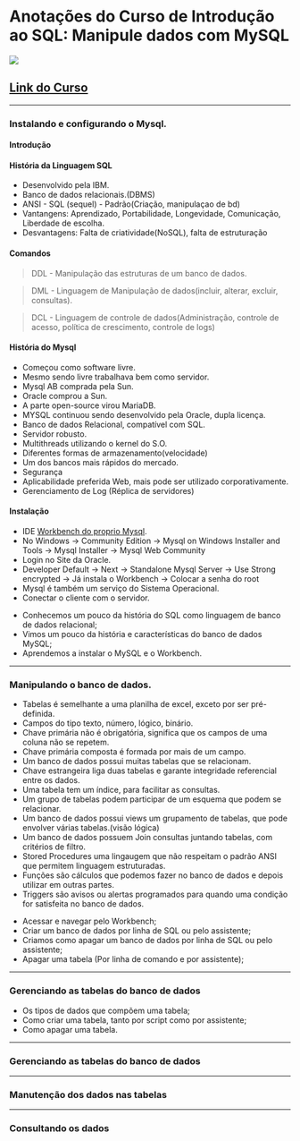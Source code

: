 # Anotações do Curso de  Introdução ao SQL: Manipule dados com MySQL
![](https://www.alura.com.br/assets/api/share/curso-mysql-manipule-dados-com-sql.png)

## [Link do Curso](https://cursos.alura.com.br/course/mysql-manipule-dados-com-sql)

---
### Instalando e configurando o Mysql.

#### Introdução
#### História da Linguagem SQL
* Desenvolvido pela IBM.
* Banco de dados relacionais.(DBMS)
* ANSI - SQL (sequel) - Padrão(Criação, manipulaçao de bd)
* Vantangens: Aprendizado, Portabilidade, Longevidade, Comunicação, Liberdade de escolha.
* Desvantagens: Falta de criatividade(NoSQL), falta de estruturação

#### Comandos
> DDL - Manipulação das estruturas de um banco de dados.

> DML - Linguagem de Manipulação de dados(incluir, alterar, excluir, consultas).

> DCL - Linguagem de controle de dados(Administração, controle de acesso, política de crescimento, controle de logs)

#### História do Mysql
* Começou como software livre.
* Mesmo sendo livre trabalhava bem como servidor.
* Mysql AB comprada pela Sun.
* Oracle comprou a Sun.
* A parte open-source virou MariaDB.
* MYSQL continuou sendo desenvolvido pela Oracle, dupla licença.
* Banco de dados Relacional, compatível com SQL.
* Servidor robusto.
* Multithreads utilizando o kernel do S.O.
* Diferentes formas de armazenamento(velocidade)
* Um dos bancos mais rápidos do mercado.
* Segurança
* Aplicabilidade preferida Web, mais pode ser utilizado corporativamente.
* Gerenciamento de Log (Réplica de servidores)

#### Instalação
* IDE [Workbench do proprio Mysql](https://www.mysql.com/products/workbench/).
* No Windows -> Community Edition ->  Mysql on Windows Installer and Tools ->  Mysql Installer -> Mysql Web Community
* Login no Site da Oracle.
* Developer Default -> Next  -> Standalone Mysql Server -> Use Strong encrypted ->  Já instala o Workbench -> Colocar a senha do root
* Mysql é também um serviço do Sistema Operacional.
* Conectar o cliente com o servidor.

- Conhecemos um pouco da história do SQL como linguagem de banco de dados relacional;
- Vimos um pouco da história e características do banco de dados MySQL;
- Aprendemos a instalar o MySQL e o Workbench.

---

### Manipulando o banco de dados.
* Tabelas é semelhante a uma planilha de excel, exceto por ser pré-definida.
* Campos do tipo texto, número, lógico, binário.
* Chave primária não é obrigatória, significa que os campos de uma coluna não se repetem.
* Chave primária composta é formada por mais de um campo.
* Um banco de dados possui muitas tabelas que se relacionam.
* Chave estrangeira liga duas tabelas e garante integridade referencial entre os dados.
* Uma tabela tem um índice, para facilitar as consultas.
* Um grupo de tabelas podem participar de um esquema que podem se relacionar.
* Um banco de dados possui views um grupamento de tabelas, que pode envolver várias tabelas.(visão lógica)
* Um banco de dados possuem Join consultas juntando tabelas, com critérios de filtro.
* Stored Procedures uma lingaugem que não respeitam o padrão ANSI que permitem linguagem estruturadas.
* Funções são cálculos que podemos fazer no banco de dados e depois utilizar em outras partes.
* Triggers são avisos ou alertas programados para quando uma condição for satisfeita no banco de dados.
- Acessar e navegar pelo Workbench;
- Criar um banco de dados por linha de SQL ou pelo assistente;
- Criamos como apagar um banco de dados por linha de SQL ou pelo assistente;
- Apagar uma tabela (Por linha de comando e por assistente);
---

### Gerenciando as tabelas do banco de dados
- Os tipos de dados que compõem uma tabela;
- Como criar uma tabela, tanto por script como por assistente;
- Como apagar uma tabela.

---

### Gerenciando as tabelas do banco de dados

---

### Manutenção dos dados nas tabelas

---

### Consultando os dados






